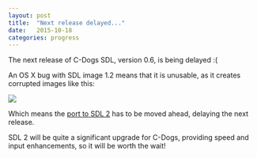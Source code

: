 ```yaml
---
layout: post
title:  "Next release delayed..."
date:   2015-10-18
categories: progress
---
```

The next release of C-Dogs SDL, version 0.6, is being delayed :(

An OS X bug with SDL image 1.2 means that it is unusable, as it creates corrupted images like this:

![](https://raw.githubusercontent.com/cxong/cdogs-sdl/gh-pages/_posts/sdl_image_corruption.png)

Which means the [port to SDL 2](https://github.com/cxong/cdogs-sdl/issues/169) has to be moved ahead, delaying the next release.

SDL 2 will be quite a significant upgrade for C-Dogs, providing speed and input enhancements, so it will be worth the wait!